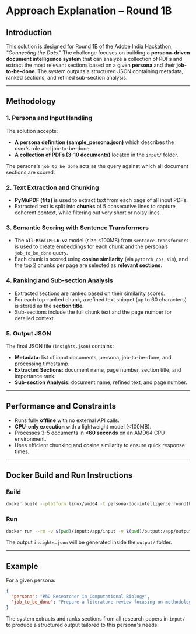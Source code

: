 
# Approach Explanation – Round 1B

## Introduction
This solution is designed for Round 1B of the Adobe India Hackathon, *"Connecting the Dots."* The challenge focuses on building a **persona-driven document intelligence system** that can analyze a collection of PDFs and extract the most relevant sections based on a given **persona** and their **job-to-be-done**. The system outputs a structured JSON containing metadata, ranked sections, and refined sub-section analysis.

---

## Methodology

### 1. Persona and Input Handling
The solution accepts:
- **A persona definition (sample_persona.json)** which describes the user's role and job-to-be-done.
- **A collection of PDFs (3-10 documents)** located in the `input/` folder.

The persona’s `job_to_be_done` acts as the query against which all document sections are scored.

### 2. Text Extraction and Chunking
- **PyMuPDF (fitz)** is used to extract text from each page of all input PDFs.
- Extracted text is split into **chunks** of 5 consecutive lines to capture coherent context, while filtering out very short or noisy lines.

### 3. Semantic Scoring with Sentence Transformers
- The **`all-MiniLM-L6-v2`** model (size <100MB) from `sentence-transformers` is used to create embeddings for each chunk and the persona’s `job_to_be_done` query.
- Each chunk is scored using **cosine similarity** (via `pytorch_cos_sim`), and the top 2 chunks per page are selected as **relevant sections**.

### 4. Ranking and Sub-section Analysis
- Extracted sections are ranked based on their similarity scores.
- For each top-ranked chunk, a refined text snippet (up to 60 characters) is stored as the **section title**.
- Sub-sections include the full chunk text and the page number for detailed context.

### 5. Output JSON
The final JSON file (`insights.json`) contains:
- **Metadata**: list of input documents, persona, job-to-be-done, and processing timestamp.
- **Extracted Sections**: document name, page number, section title, and importance rank.
- **Sub-section Analysis**: document name, refined text, and page number.

---

## Performance and Constraints
- Runs fully **offline** with no external API calls.
- **CPU-only execution** with a lightweight model (<100MB).
- Processes 3-5 documents in **<60 seconds** on an AMD64 CPU environment.
- Uses efficient chunking and cosine similarity to ensure quick response times.

---

## Docker Build and Run Instructions

### Build
```bash
docker build --platform linux/amd64 -t persona-doc-intelligence:round1b .
```

### Run
```bash
docker run --rm -v $(pwd)/input:/app/input -v $(pwd)/output:/app/output --network none persona-doc-intelligence:round1b
```

The output `insights.json` will be generated inside the `output/` folder.

---

## Example
For a given persona:
```json
{
  "persona": "PhD Researcher in Computational Biology",
  "job_to_be_done": "Prepare a literature review focusing on methodologies, datasets, and performance benchmarks"
}
```

The system extracts and ranks sections from all research papers in `input/` to produce a structured output tailored to this persona's needs.

